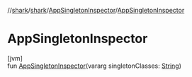 //[shark](../../../index.md)/[shark](../index.md)/[AppSingletonInspector](index.md)/[AppSingletonInspector](-app-singleton-inspector.md)

# AppSingletonInspector

[jvm]\
fun [AppSingletonInspector](-app-singleton-inspector.md)(vararg singletonClasses: [String](https://kotlinlang.org/api/latest/jvm/stdlib/kotlin/-string/index.html))
